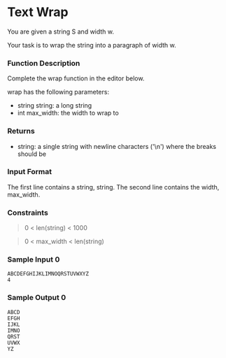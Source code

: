 # Text Wrap

You are given a string S and width w.

Your task is to wrap the string into a paragraph of width w.

### Function Description

Complete the wrap function in the editor below.

wrap has the following parameters:

- string string: a long string
- int max_width: the width to wrap to

### Returns

- string: a single string with newline characters ('\n') where the breaks should be

### Input Format

The first line contains a string, string.
The second line contains the width, max_width.

### Constraints
> 0 < len(string) < 1000

> 0 < max_width < len(string)

### Sample Input 0
```
ABCDEFGHIJKLIMNOQRSTUVWXYZ
4
```

### Sample Output 0
```
ABCD
EFGH
IJKL
IMNO
QRST
UVWX
YZ
```